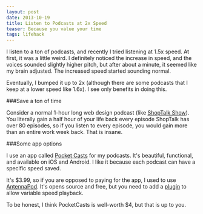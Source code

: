 ```yaml
---
layout: post
date: 2013-10-19
title: Listen to Podcasts at 2x Speed
teaser: Because you value your time
tags: lifehack
---
```


I listen to a ton of podcasts, and recently I tried listening at 1.5x speed. At first, it was a little weird. I definitely noticed the increase in speed, and the voices sounded slightly higher pitch, but after about a minute, it seemed like my brain adjusted. The increased speed started sounding normal.

Eventually, I bumped it up to 2x (although there are some podcasts that I keep at a lower speed like 1.6x). I see only benefits in doing this. 

###Save a ton of time

Consider a normal 1-hour long web design podcast (like [ShopTalk Show](http://shoptalkshow.com/)). You literally gain a half hour of your life back every episode ShopTalk has over 80 episodes, so if you listen to every episode, you would gain more than an entire work week back. That is insane.

###Some app options

I use an app called [Pocket Casts](http://www.shiftyjelly.com/pocketcasts) for my podcasts. It's beautiful, functional, and available on iOS and Android. I like it because each podcast can have a specific speed saved.

It's $3.99, so if you are opposed to paying for the app, I used to use [AntennaPod](https://play.google.com/store/apps/details?id=de.danoeh.antennapod). It's opens source and free, but you need to add a [plugin](https://play.google.com/store/apps/details?id=com.falconware.prestissimo&hl=en) to allow variable speed playback.

To be honest, I think PocketCasts is well-worth $4, but that is up to you.


